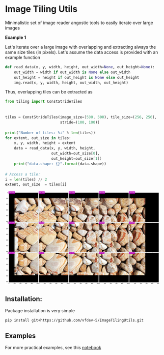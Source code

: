 # Image Tiling Utils

Minimalistic set of image reader angostic tools to easily iterate over large images

**Example 1**

Let's iterate over a large image with overlapping and extracting always the 
same size tiles (in pixels).  Let's assume the data access is provided with an example function
```python
def read_data(x, y, width, height, out_width=None, out_height=None):
    out_width = width if out_width is None else out_width
    out_height = height if out_height is None else out_height    
    img.read(x, y, width, height, out_width, out_height)
``` 
Thus, overlapping tiles can be extracted as  
```python
from tiling import ConstStrideTiles


tiles = ConstStrideTiles(image_size=(500, 500), tile_size=(256, 256), 
                         stride=(100, 100))
                       
print("Number of tiles: %i" % len(tiles))
for extent, out_size in tiles:
    x, y, width, height = extent
    data = read_data(x, y, width, height, 
                     out_width=out_size[0], 
                     out_height=out_size[1])
    print("data.shape: {}".format(data.shape))
    
# Access a tile:
i = len(tiles) // 2 
extent, out_size  = tiles[i]
```

![example_tiles](examples/example_tiles.png)


## Installation:

Package installation is very simple
```bash
pip install git+https://github.com/vfdev-5/ImageTilingUtils.git
```

## Examples 

For more practical examples, see this [notebook](examples/example_const_stride_tiling.ipynb)